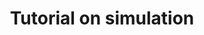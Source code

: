 ---
title: "Tutorial on simulation"
last_updated: Jan 8, 2022
keywords: tutorial, overview, collection, getting started
sidebar: mydoc_sidebar
permalink: tut_simulate
folder: tutorial
toc: false
---